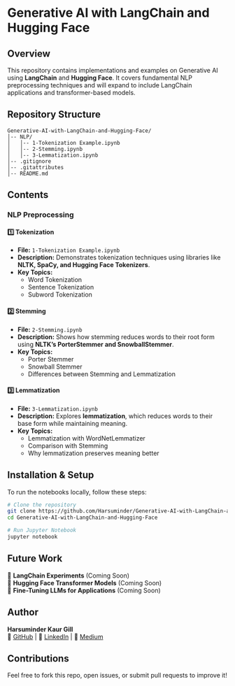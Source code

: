 # Generative AI with LangChain and Hugging Face

## Overview
This repository contains implementations and examples on Generative AI using **LangChain** and **Hugging Face**. It covers fundamental NLP preprocessing techniques and will expand to include LangChain applications and transformer-based models.

## Repository Structure
```
Generative-AI-with-LangChain-and-Hugging-Face/
│-- NLP/
│   │-- 1-Tokenization Example.ipynb
│   │-- 2-Stemming.ipynb
│   │-- 3-Lemmatization.ipynb
│-- .gitignore
│-- .gitattributes
│-- README.md
```

## Contents
### NLP Preprocessing
#### 1️⃣ Tokenization
- **File:** `1-Tokenization Example.ipynb`
- **Description:** Demonstrates tokenization techniques using libraries like **NLTK, SpaCy, and Hugging Face Tokenizers**.
- **Key Topics:**
  - Word Tokenization
  - Sentence Tokenization
  - Subword Tokenization

#### 2️⃣ Stemming
- **File:** `2-Stemming.ipynb`
- **Description:** Shows how stemming reduces words to their root form using **NLTK’s PorterStemmer and SnowballStemmer**.
- **Key Topics:**
  - Porter Stemmer
  - Snowball Stemmer
  - Differences between Stemming and Lemmatization

#### 3️⃣ Lemmatization
- **File:** `3-Lemmatization.ipynb`
- **Description:** Explores **lemmatization**, which reduces words to their base form while maintaining meaning.
- **Key Topics:**
  - Lemmatization with WordNetLemmatizer
  - Comparison with Stemming
  - Why lemmatization preserves meaning better

## Installation & Setup
To run the notebooks locally, follow these steps:
```bash
# Clone the repository
git clone https://github.com/Harsuminder/Generative-AI-with-LangChain-and-Hugging-Face.git
cd Generative-AI-with-LangChain-and-Hugging-Face

# Run Jupyter Notebook
jupyter notebook
```

## Future Work
🔹 **LangChain Experiments** (Coming Soon)  
🔹 **Hugging Face Transformer Models** (Coming Soon)  
🔹 **Fine-Tuning LLMs for Applications** (Coming Soon)  

## Author
**Harsuminder Kaur Gill**  
🔗 [GitHub](https://github.com/Harsuminder) | 🔗 [LinkedIn](https://www.linkedin.com/in/harsuminder/) | 🔗 [Medium](https://medium.com/@harsuminder)

## Contributions
Feel free to fork this repo, open issues, or submit pull requests to improve it!
